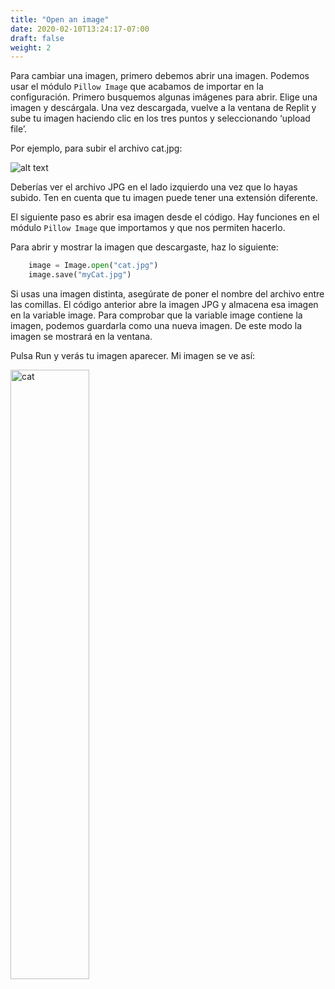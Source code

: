 ```yaml
---
title: "Open an image"
date: 2020-02-10T13:24:17-07:00
draft: false
weight: 2
--- 
```


Para cambiar una imagen, primero debemos abrir una imagen. Podemos usar el módulo `Pillow Image` que acabamos de importar en la configuración.
Primero busquemos algunas imágenes para abrir. Elige una imagen y descárgala. Una vez descargada, vuelve a la ventana de Replit y sube tu imagen haciendo clic en los tres puntos y seleccionando ‘upload file’.

Por ejemplo, para subir el archivo cat.jpg:

![alt text](../../media/upload_file.png "image showing how to upload a file")

Deberías ver el archivo JPG en el lado izquierdo una vez que lo hayas subido. Ten en cuenta que tu imagen puede tener una extensión diferente. 

El siguiente paso es abrir esa imagen desde el código. Hay funciones en el módulo `Pillow Image` que importamos y que nos permiten hacerlo.

Para abrir y mostrar la imagen que descargaste, haz lo siguiente:

```python
    image = Image.open("cat.jpg")
    image.save("myCat.jpg")
```

Si usas una imagen distinta, asegúrate de poner el nombre del archivo entre las comillas. El código anterior abre la imagen JPG y almacena esa imagen en la variable image. Para comprobar que la variable image contiene la imagen, podemos guardarla como una nueva imagen. De este modo la imagen se mostrará en la ventana.

Pulsa Run y verás tu imagen aparecer. Mi imagen se ve así:

<img src="../../media/cat.png" alt="cat" width=50%>